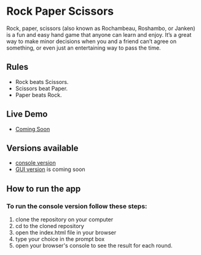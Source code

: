 # Rock Paper Scissors
Rock, paper, scissors (also known as Rochambeau, Roshambo, or Janken) is a fun and easy hand game that anyone can learn and enjoy. It’s a great way to make minor decisions when you and a friend can’t agree on something, or even just an entertaining way to pass the time.

## Rules
- Rock beats Scissors.
- Scissors beat Paper.
- Paper beats Rock.

## Live Demo
- [Coming Soon](#)

## Versions available
- [console version](./index.html)
- [GUI version](#) is coming soon

## How to run the app

### To run the console version follow these steps:
1. clone the repository on your computer
2. cd to the cloned repository
3. open the index.html file in your browser
4. type your choice in the prompt box
5. open your browser's console to see the result for each round.
